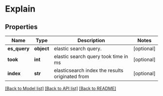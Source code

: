 # Explain

## Properties
Name | Type | Description | Notes
------------ | ------------- | ------------- | -------------
**es_query** | **object** | elastic search query. | [optional] 
**took** | **int** | elastic search query took time in ms | [optional] 
**index** | **str** | elasticsearch index the results originated from | [optional] 

[[Back to Model list]](../README.md#documentation-for-models) [[Back to API list]](../README.md#documentation-for-api-endpoints) [[Back to README]](../README.md)


